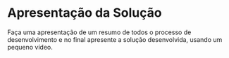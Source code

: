 # Apresentação da Solução

Faça uma apresentação de um resumo de todos o processo de desenvolvimento e no final apresente a solução desenvolvida,
usando um pequeno vídeo.
